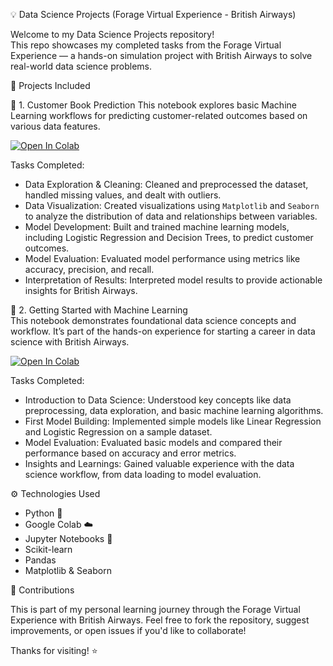  💡 Data Science Projects (Forage Virtual Experience - British Airways)

Welcome to my Data Science Projects repository!  
This repo showcases my completed tasks from the Forage Virtual Experience — a hands-on simulation project with British Airways to solve real-world data science problems.



 📂 Projects Included

 🧠 1. Customer Book Prediction
This notebook explores basic Machine Learning workflows for predicting customer-related outcomes based on various data features. 

[![Open In Colab](https://colab.research.google.com/assets/colab-badge.svg)](https://colab.research.google.com/github/shreakale/ML-projects/blob/main/customerbook.ipynb)

Tasks Completed:
- Data Exploration & Cleaning: Cleaned and preprocessed the dataset, handled missing values, and dealt with outliers.
- Data Visualization: Created visualizations using `Matplotlib` and `Seaborn` to analyze the distribution of data and relationships between variables.
- Model Development: Built and trained machine learning models, including Logistic Regression and Decision Trees, to predict customer outcomes.
- Model Evaluation: Evaluated model performance using metrics like accuracy, precision, and recall.
- Interpretation of Results: Interpreted model results to provide actionable insights for British Airways.



 🧠 2. Getting Started with Machine Learning  
This notebook demonstrates foundational data science concepts and workflow. It’s part of the hands-on experience for starting a career in data science with British Airways.

[![Open In Colab](https://colab.research.google.com/assets/colab-badge.svg)](https://colab.research.google.com/github/shreakale/ML-projects/blob/main/getting_started%20(1).ipynb)

Tasks Completed:
- Introduction to Data Science: Understood key concepts like data preprocessing, data exploration, and basic machine learning algorithms.
- First Model Building: Implemented simple models like Linear Regression and Logistic Regression on a sample dataset.
- Model Evaluation: Evaluated basic models and compared their performance based on accuracy and error metrics.
- Insights and Learnings: Gained valuable experience with the data science workflow, from data loading to model evaluation.



 ⚙️ Technologies Used
- Python 🐍
- Google Colab ☁️
- Jupyter Notebooks 📓
- Scikit-learn
- Pandas
- Matplotlib & Seaborn


 🤝 Contributions

This is part of my personal learning journey through the Forage Virtual Experience with British Airways. Feel free to fork the repository, suggest improvements, or open issues if you'd like to collaborate!


Thanks for visiting! ⭐

